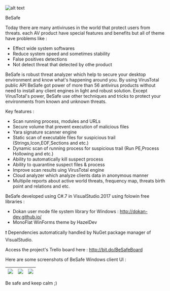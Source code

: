 ![alt text](https://github.com/MojtabaTajik/BeSafe/blob/master/Resources/Besaf_Logo.png)

BeSafe

Today there are many antiviruses in the world that protect users from threats. each AV product have special features and benefits but all of theme have problems like :

- Effect wide system softwares
- Reduce system speed and sometimes stability
- False positives detections
- Not detect threat that detected by othe product

BeSafe is robust threat analyzer which help to secure your desktop environment and know what's happening around you.
By using VirusTotal public API BeSafe got power of more than 56 antivirus products without need to install any client engines in light and robust solution.
Except VirusTotal's power, BeSafe use other techniques and tricks to protect your environments from known and unknown threats.

Key features :

- Scan running process, modules and URLs
- Secure volume that prevent execution of malicious files
- Yara signature scanner engine
- Static scan of executable files for suspicious trail (Strings,Icon,EOF,Sections and etc.)
- Dynamic scan of running process for suspicious trail (Run PE,Process Hollowing and etc.)
- Ability to automatically kill suspect process
- Ability to quarantine suspect files & process
- Improve scan results uing VirusTotal engine
- Cloud analyzer which analyze clients data in anonymous manner
- Multipile reports about active world threats, frequency map, threats birth point and relations and etc.

BeSafe developed using C#.7 in VisualStudio.2017 using folowin free libraries :

- Dokan user mode file system library for Windows : http://dokan-dev.github.io/
- MonoFlat WinForms theme by HazelDev

:exclamation: Dependencies automatically handled by NuGet package manager of VisualStudio.

Access the project's Trello board here : http://bit.do/BeSafeBoard

Here are some screenshots of BeSafe Windows client UI :

![](https://github.com/MojtabaTajik/BeSafe/blob/master/Resources/UI%20Screenshots/UI_Configuration.png)  |  ![](https://github.com/MojtabaTajik/BeSafe/blob/master/Resources/UI%20Screenshots/UI_Plugins.png) | ![](https://github.com/MojtabaTajik/BeSafe/blob/master/Resources/UI%20Screenshots/UI_Account.png)
:------------------------:|:-------------------------:|:-------------------------:

Be safe and keep calm ;)
